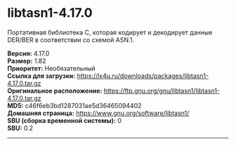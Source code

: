 # libtasn1-4.17.0

Портативная библиотека C, которая кодирует и декодирует данные DER/BER в соответствии со схемой ASN.1.

**Версия:** 4.17.0
<br />
**Размер:** 1.82
<br />
**Приоритет:** Необязательный
<br />
**Ссылка для загрузки:** https://lx4u.ru/downloads/packages/libtasn1-4.17.0.tar.gz
<br />
**Оригинальное расположение:** https://ftp.gnu.org/gnu/libtasn1/libtasn1-4.17.0.tar.gz
<br />
**MD5:** c46f6eb3bd1287031ae5d36465094402
<br />
**Домашняя страница:** https://www.gnu.org/software/libtasn1/
        <br />
**SBU (сборка временной системы):** 0
<br />
**SBU:** 0.2

***
            